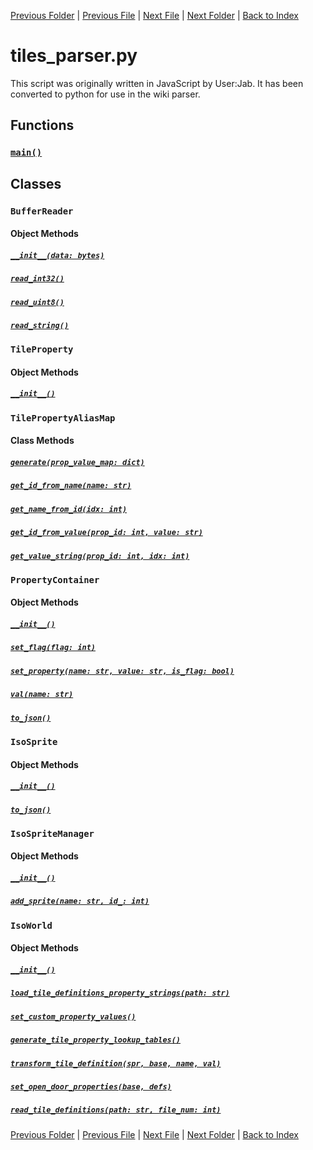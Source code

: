 [Previous Folder](../objects/attachment.md) | [Previous File](stash_parser.md) | [Next File](zone_parser.md) | [Next Folder](../recipes/craft_recipes.md) | [Back to Index](../../index.md)

# tiles_parser.py

This script was originally written in JavaScript by User:Jab.
It has been converted to python for use in the wiki parser.

## Functions

### [`main()`](https://github.com/Vaileasys/pz-wiki_parser/blob/main/scripts/parser/tiles_parser.py#L450)

## Classes

### `BufferReader`
#### Object Methods
##### [`__init__(data: bytes)`](https://github.com/Vaileasys/pz-wiki_parser/blob/main/scripts/parser/tiles_parser.py#L63)
##### [`read_int32()`](https://github.com/Vaileasys/pz-wiki_parser/blob/main/scripts/parser/tiles_parser.py#L67)
##### [`read_uint8()`](https://github.com/Vaileasys/pz-wiki_parser/blob/main/scripts/parser/tiles_parser.py#L72)
##### [`read_string()`](https://github.com/Vaileasys/pz-wiki_parser/blob/main/scripts/parser/tiles_parser.py#L77)

### `TileProperty`
#### Object Methods
##### [`__init__()`](https://github.com/Vaileasys/pz-wiki_parser/blob/main/scripts/parser/tiles_parser.py#L96)

### `TilePropertyAliasMap`
#### Class Methods
##### [`generate(prop_value_map: dict)`](https://github.com/Vaileasys/pz-wiki_parser/blob/main/scripts/parser/tiles_parser.py#L106)
##### [`get_id_from_name(name: str)`](https://github.com/Vaileasys/pz-wiki_parser/blob/main/scripts/parser/tiles_parser.py#L118)
##### [`get_name_from_id(idx: int)`](https://github.com/Vaileasys/pz-wiki_parser/blob/main/scripts/parser/tiles_parser.py#L122)
##### [`get_id_from_value(prop_id: int, value: str)`](https://github.com/Vaileasys/pz-wiki_parser/blob/main/scripts/parser/tiles_parser.py#L129)
##### [`get_value_string(prop_id: int, idx: int)`](https://github.com/Vaileasys/pz-wiki_parser/blob/main/scripts/parser/tiles_parser.py#L135)

### `PropertyContainer`
#### Object Methods
##### [`__init__()`](https://github.com/Vaileasys/pz-wiki_parser/blob/main/scripts/parser/tiles_parser.py#L155)
##### [`set_flag(flag: int)`](https://github.com/Vaileasys/pz-wiki_parser/blob/main/scripts/parser/tiles_parser.py#L162)
##### [`set_property(name: str, value: str, is_flag: bool)`](https://github.com/Vaileasys/pz-wiki_parser/blob/main/scripts/parser/tiles_parser.py#L171)
##### [`val(name: str)`](https://github.com/Vaileasys/pz-wiki_parser/blob/main/scripts/parser/tiles_parser.py#L188)
##### [`to_json()`](https://github.com/Vaileasys/pz-wiki_parser/blob/main/scripts/parser/tiles_parser.py#L201)

### `IsoSprite`
#### Object Methods
##### [`__init__()`](https://github.com/Vaileasys/pz-wiki_parser/blob/main/scripts/parser/tiles_parser.py#L231)
##### [`to_json()`](https://github.com/Vaileasys/pz-wiki_parser/blob/main/scripts/parser/tiles_parser.py#L259)

### `IsoSpriteManager`
#### Object Methods
##### [`__init__()`](https://github.com/Vaileasys/pz-wiki_parser/blob/main/scripts/parser/tiles_parser.py#L292)
##### [`add_sprite(name: str, id_: int)`](https://github.com/Vaileasys/pz-wiki_parser/blob/main/scripts/parser/tiles_parser.py#L305)

### `IsoWorld`
#### Object Methods
##### [`__init__()`](https://github.com/Vaileasys/pz-wiki_parser/blob/main/scripts/parser/tiles_parser.py#L324)
##### [`load_tile_definitions_property_strings(path: str)`](https://github.com/Vaileasys/pz-wiki_parser/blob/main/scripts/parser/tiles_parser.py#L328)
##### [`set_custom_property_values()`](https://github.com/Vaileasys/pz-wiki_parser/blob/main/scripts/parser/tiles_parser.py#L346)
##### [`generate_tile_property_lookup_tables()`](https://github.com/Vaileasys/pz-wiki_parser/blob/main/scripts/parser/tiles_parser.py#L355)
##### [`transform_tile_definition(spr, base, name, val)`](https://github.com/Vaileasys/pz-wiki_parser/blob/main/scripts/parser/tiles_parser.py#L359)
##### [`set_open_door_properties(base, defs)`](https://github.com/Vaileasys/pz-wiki_parser/blob/main/scripts/parser/tiles_parser.py#L400)
##### [`read_tile_definitions(path: str, file_num: int)`](https://github.com/Vaileasys/pz-wiki_parser/blob/main/scripts/parser/tiles_parser.py#L421)


[Previous Folder](../objects/attachment.md) | [Previous File](stash_parser.md) | [Next File](zone_parser.md) | [Next Folder](../recipes/craft_recipes.md) | [Back to Index](../../index.md)
